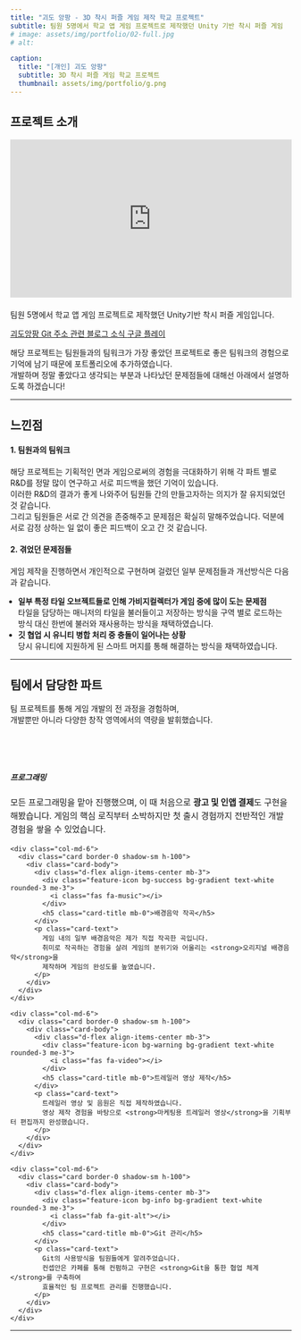 ```yaml
---
title: "괴도 앙팡 - 3D 착시 퍼즐 게임 제작 학교 프로젝트"
subtitle: 팀원 5명에서 학교 앱 게임 프로젝트로 제작했던 Unity 기반 착시 퍼즐 게임
# image: assets/img/portfolio/02-full.jpg
# alt: 

caption:
  title: "[개인] 괴도 앙팡"
  subtitle: 3D 착시 퍼즐 게임 학교 프로젝트
  thumbnail: assets/img/portfolio/g.png
---
```


## 프로젝트 소개

<div class="responsive-video">
  <iframe src="https://www.youtube.com/embed/UIOEsoDFFR4" title="&#39;괴도 앙팡&#39; 트레일러 영상" frameborder="0" allow="accelerometer; autoplay; clipboard-write; encrypted-media; gyroscope; picture-in-picture; web-share" referrerpolicy="strict-origin-when-cross-origin" allowfullscreen></iframe>
</div>

팀원 5명에서 학교 앱 게임 프로젝트로 제작했던 Unity기반 착시 퍼즐 게임입니다.

<div class="project-links text-center mb-5">
  <a href="https://bitbucket.org/amazonparrot/goedo-angpang/src/master" target="_blank" class="section-subheading btn btn-outline-dark m-2">
    <i class="fab fa-github"></i> 괴도앙팡 Git 주소
  </a>
  <a href="https://blog.naver.com/PostList.nhn?blogId=ounols&from=postList&categoryNo=83" target="_blank" class="section-subheading btn btn-outline-danger m-2">
    <i class="fa-solid fa-pen-nib"></i> 관련 블로그 소식
  </a>
  <a href="https://play.google.com/store/apps/details?id=com.amazonparrot.angpang" target="_blank" class="section-subheading btn btn-outline-success m-2">
    <i class="fas fa-play"></i> 구글 플레이
  </a>
</div>

해당 프로젝트는 팀원들과의 팀워크가 가장 좋았던 프로젝트로 좋은 팀워크의 경험으로 기억에 남기 때문에 포트폴리오에 추가하였습니다.<br>
개발하며 정말 좋았다고 생각되는 부분과 나타났던 문제점들에 대해선 아래에서 설명하도록 하겠습니다!
<br>

-----

## 느낀점

<div class="container">
  <div class="media mb-4 align-items-start text-left">
    <div class="media-body text-left">
      <h4 class="text-left mb-1">1. 팀원과의 팀워크</h4>
      <p class="text-left mb-0">
        해당 프로젝트는 기획적인 면과 게임으로써의 경험을 극대화하기 위해 각 파트 별로 R&D를 정말 많이 연구하고 서로 피드백을 했던 기억이 있습니다.<br>
        이러한 R&D의 결과가 좋게 나와주어 팀원들 간의 만들고자하는 의지가 잘 유지되었던 것 같습니다.<br>
        그리고 팀원들은 서로 간 의견을 존중해주고 문제점은 확실히 말해주었습니다. 덕분에 서로 감정 상하는 일 없이 좋은 피드백이 오고 간 것 같습니다.
      </p>
    </div>
  </div>

  <div class="media mb-4 align-items-start text-left">
    <div class="media-body text-left">
      <h4 class="text-left mb-1">2. 겪었던 문제점들</h4>
      <p class="text-left mb-1">
        게임 제작을 진행하면서 개인적으로 구현하며 걸렸던 일부 문제점들과 개선방식은 다음과 같습니다.
      </p>
      <ul class="text-left mb-1" style="padding-left:1em;">
        <li>
          <b class="btn-warning">일부 특정 타일 오브젝트들로 인해 가비지컬렉터가 게임 중에 많이 도는 문제점</b><br>
          타일을 담당하는 매니저의 타일을 불러들이고 저장하는 방식을 구역 별로 로드하는 방식 대신 한번에 불러와 재사용하는 방식을 채택하였습니다.
        </li>
        <li class="mt-2">
          <b class="btn-warning">깃 협업 시 유니티 병합 처리 중 충돌이 일어나는 상황</b><br>
          당시 유니티에 지원하게 된 스마트 머지를 통해 해결하는 방식을 채택하였습니다.
        </li>
      </ul>
    </div>
  </div>
</div>

---

## 팀에서 담당한 파트

<div class="experience-section py-4">
  <div class="row">
    <div class="col-12">
      <p class="text-center mb-4">
        팀 프로젝트를 통해 게임 개발의 전 과정을 경험하며, <br>
        개발뿐만 아니라 다양한 창작 영역에서의 역량을 발휘했습니다.
      </p>
    </div>
  </div>
  
  <div class="row g-4">
    <div class="col-md-6">
      <div class="card border-0 shadow-sm h-100">
        <div class="card-body">
          <div class="d-flex align-items-center mb-3">
            <div class="feature-icon bg-primary bg-gradient text-white rounded-3 me-3">
              <i class="fas fa-code"></i>
            </div>
            <h5 class="card-title mb-0">프로그래밍</h5>
          </div>
          <p class="card-text">
            모든 프로그래밍을 맡아 진행했으며, 이 때 처음으로 <strong>광고 및 인앱 결제</strong>도 구현을 해봤습니다. 
            게임의 핵심 로직부터 소박하지만 첫 출시 경험까지 전반적인 개발 경험을 쌓을 수 있었습니다.
          </p>
        </div>
      </div>
    </div>
    
    <div class="col-md-6">
      <div class="card border-0 shadow-sm h-100">
        <div class="card-body">
          <div class="d-flex align-items-center mb-3">
            <div class="feature-icon bg-success bg-gradient text-white rounded-3 me-3">
              <i class="fas fa-music"></i>
            </div>
            <h5 class="card-title mb-0">배경음악 작곡</h5>
          </div>
          <p class="card-text">
            게임 내의 일부 배경음악은 제가 직접 작곡한 곡입니다. 
            취미로 작곡하는 경험을 살려 게임의 분위기와 어울리는 <strong>오리지널 배경음악</strong>을 
            제작하며 게임의 완성도를 높였습니다.
          </p>
        </div>
      </div>
    </div>
    
    <div class="col-md-6">
      <div class="card border-0 shadow-sm h-100">
        <div class="card-body">
          <div class="d-flex align-items-center mb-3">
            <div class="feature-icon bg-warning bg-gradient text-white rounded-3 me-3">
              <i class="fas fa-video"></i>
            </div>
            <h5 class="card-title mb-0">트레일러 영상 제작</h5>
          </div>
          <p class="card-text">
            트레일러 영상 및 음원은 직접 제작하였습니다. 
            영상 제작 경험을 바탕으로 <strong>마케팅용 트레일러 영상</strong>을 기획부터 편집까지 완성했습니다.
          </p>
        </div>
      </div>
    </div>
    
    <div class="col-md-6">
      <div class="card border-0 shadow-sm h-100">
        <div class="card-body">
          <div class="d-flex align-items-center mb-3">
            <div class="feature-icon bg-info bg-gradient text-white rounded-3 me-3">
              <i class="fab fa-git-alt"></i>
            </div>
            <h5 class="card-title mb-0">Git 관리</h5>
          </div>
          <p class="card-text">
            Git의 사용방식을 팀원들에게 알려주었습니다. 
            컨셉안은 카페를 통해 컨펌하고 구현은 <strong>Git을 통한 협업 체계</strong>를 구축하여 
            효율적인 팀 프로젝트 관리를 진행했습니다.
          </p>
        </div>
      </div>
    </div>
  </div>
</div>

---

<style>
.responsive-video {
  position: relative;
  padding-bottom: 56.25%; /* 16:9 aspect ratio */
  height: 0;
  overflow: hidden;
  margin-bottom: 20px;
}

.responsive-video iframe {
  position: absolute;
  top: 0;
  left: 0;
  width: 100%;
  height: 100%;
}

.experience-section .feature-icon {
  width: 50px;
  height: 50px;
  display: flex;
  align-items: center;
  justify-content: center;
  font-size: 1.25rem;
  flex-shrink: 0;
}

.experience-section .card {
  transition: transform 0.2s ease-in-out, box-shadow 0.2s ease-in-out;
}

.experience-section .card:hover {
  transform: translateY(-5px);
  box-shadow: 0 8px 25px rgba(0,0,0,0.1) !important;
}

.experience-section .card-text {
  font-size: 0.95rem;
  line-height: 1.6;
}
</style>